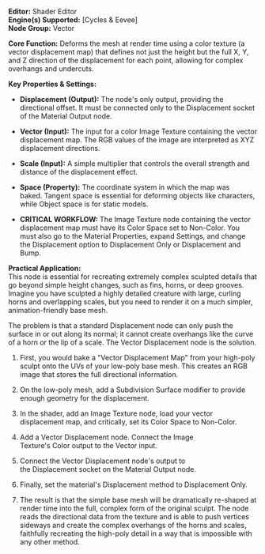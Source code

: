 **Editor:** Shader Editor  
**Engine(s) Supported:** [Cycles & Eevee]  
**Node Group:** Vector

**Core Function:** Deforms the mesh at render time using a color texture (a vector displacement map) that defines not just the height but the full X, Y, and Z direction of the displacement for each point, allowing for complex overhangs and undercuts.

**Key Properties & Settings:**

- **Displacement (Output):** The node's only output, providing the directional offset. It must be connected only to the Displacement socket of the Material Output node.
    
- **Vector (Input):** The input for a color Image Texture containing the vector displacement map. The RGB values of the image are interpreted as XYZ displacement directions.
    
- **Scale (Input):** A simple multiplier that controls the overall strength and distance of the displacement effect.
    
- **Space (Property):** The coordinate system in which the map was baked. Tangent space is essential for deforming objects like characters, while Object space is for static models.
    
- **CRITICAL WORKFLOW:** The Image Texture node containing the vector displacement map must have its Color Space set to Non-Color. You must also go to the Material Properties, expand Settings, and change the Displacement option to Displacement Only or Displacement and Bump.
    

**Practical Application:**  
This node is essential for recreating extremely complex sculpted details that go beyond simple height changes, such as fins, horns, or deep grooves. Imagine you have sculpted a highly detailed creature with large, curling horns and overlapping scales, but you need to render it on a much simpler, animation-friendly base mesh.

The problem is that a standard Displacement node can only push the surface in or out along its normal; it cannot create overhangs like the curve of a horn or the lip of a scale. The Vector Displacement node is the solution.

1. First, you would bake a "Vector Displacement Map" from your high-poly sculpt onto the UVs of your low-poly base mesh. This creates an RGB image that stores the full directional information.
    
2. On the low-poly mesh, add a Subdivision Surface modifier to provide enough geometry for the displacement.
    
3. In the shader, add an Image Texture node, load your vector displacement map, and critically, set its Color Space to Non-Color.
    
4. Add a Vector Displacement node. Connect the Image Texture's Color output to the Vector input.
    
5. Connect the Vector Displacement node's output to the Displacement socket on the Material Output node.
    
6. Finally, set the material's Displacement method to Displacement Only.
    
7. The result is that the simple base mesh will be dramatically re-shaped at render time into the full, complex form of the original sculpt. The node reads the directional data from the texture and is able to push vertices sideways and create the complex overhangs of the horns and scales, faithfully recreating the high-poly detail in a way that is impossible with any other method.